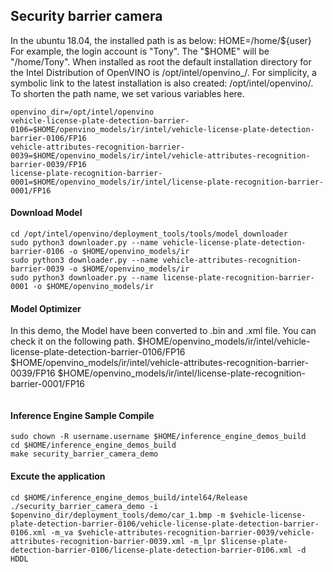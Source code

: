## Security barrier camera
In the ubuntu 18.04, the installed path is as below:
HOME=/home/${user}
For example, the login account is "Tony". The "$HOME" will be "/home/Tony".
When installed as root the default installation directory for the Intel Distribution of OpenVINO is /opt/intel/openvino_<version>/.
For simplicity, a symbolic link to the latest installation is also created: /opt/intel/openvino/.
To shorten the path name, we set various variables here.
```
openvino_dir=/opt/intel/openvino
vehicle-license-plate-detection-barrier-0106=$HOME/openvino_models/ir/intel/vehicle-license-plate-detection-barrier-0106/FP16
vehicle-attributes-recognition-barrier-0039=$HOME/openvino_models/ir/intel/vehicle-attributes-recognition-barrier-0039/FP16
license-plate-recognition-barrier-0001=$HOME/openvino_models/ir/intel/license-plate-recognition-barrier-0001/FP16
```
#### Download  Model
```
cd /opt/intel/openvino/deployment_tools/tools/model_downloader
sudo python3 downloader.py --name vehicle-license-plate-detection-barrier-0106 -o $HOME/openvino_models/ir
sudo python3 downloader.py --name vehicle-attributes-recognition-barrier-0039 -o $HOME/openvino_models/ir
sudo python3 downloader.py --name license-plate-recognition-barrier-0001 -o $HOME/openvino_models/ir
```

#### Model Optimizer
In this demo, the Model have been converted to .bin and .xml file.
You can check it on the following path.
$HOME/openvino_models/ir/intel/vehicle-license-plate-detection-barrier-0106/FP16
$HOME/openvino_models/ir/intel/vehicle-attributes-recognition-barrier-0039/FP16
$HOME/openvino_models/ir/intel/license-plate-recognition-barrier-0001/FP16
```

```

#### Inference Engine Sample Compile

```
sudo chown -R username.username $HOME/inference_engine_demos_build
cd $HOME/inference_engine_demos_build
make security_barrier_camera_demo
```

#### Excute the application

```
cd $HOME/inference_engine_demos_build/intel64/Release
./security_barrier_camera_demo -i $openvino_dir/deployment_tools/demo/car_1.bmp -m $vehicle-license-plate-detection-barrier-0106/vehicle-license-plate-detection-barrier-0106.xml -m_va $vehicle-attributes-recognition-barrier-0039/vehicle-attributes-recognition-barrier-0039.xml -m_lpr $license-plate-detection-barrier-0106/license-plate-detection-barrier-0106.xml -d HDDL
```
